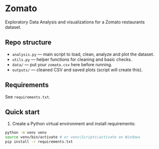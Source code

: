 
# Zomato


Exploratory Data Analysis and visualizations for a Zomato restaurants dataset.


## Repo structure
- `analysis.py` — main script to load, clean, analyze and plot the dataset.
- `utils.py` — helper functions for cleaning and basic checks.
- `data/` — put your `zomato.csv` here before running.
- `outputs/` — cleaned CSV and saved plots (script will create this).


## Requirements
See `requirements.txt`.


## Quick start
1. Create a Python virtual environment and install requirements:


```bash
python -m venv venv
source venv/bin/activate # or venv\Scripts\activate on Windows
pip install -r requirements.txt
